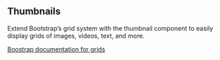 ## Thumbnails

Extend Bootstrap’s grid system with the thumbnail component to easily display grids of images, videos, text, and more.

[Boostrap documentation for grids][bootstrap docs]


[bootstrap docs]: http://getbootstrap.com/components/#thumbnails
